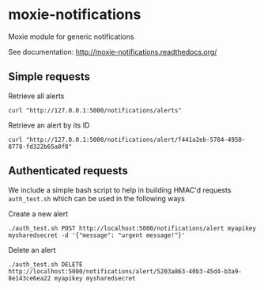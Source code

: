 moxie-notifications
===================

Moxie module for generic notifications

See documentation: http://moxie-notifications.readthedocs.org/

Simple requests
---------------

Retrieve all alerts

    curl "http://127.0.0.1:5000/notifications/alerts"

Retrieve an alert by its ID

    curl "http://127.0.0.1:5000/notifications/alert/f441a2eb-5784-4950-8778-fd322b65a0f8"

Authenticated requests
----------------------

We include a simple bash script to help in building HMAC'd requests `auth_test.sh` which can be used in the following ways

Create a new alert

    ./auth_test.sh POST http://localhost:5000/notifications/alert myapikey mysharedsecret -d '{"message": "urgent message!"}'


Delete an alert

    ./auth_test.sh DELETE http://localhost:5000/notifications/alert/5203a863-40b3-45d4-b3a9-8e143ce6ea22 myapikey mysharedsecret

